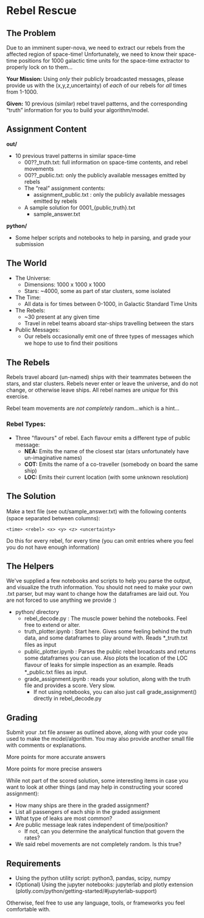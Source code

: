 # Rebel Rescue

## The Problem
Due to an imminent super-nova, we need to extract our rebels from the affected region of
space-time! Unfortunately, we need to know their space-time positions for 1000 galactic
time units for the space-time extractor to properly lock on to them…

**Your Mission:** Using *only* their publicly broadcasted messages, please provide us with the
(x,y,z,uncertainty) of *each* of our rebels for *all* times from 1-1000.

**Given:** 10 previous (similar) rebel travel patterns, and the corresponding “truth” information
for you to build your algorithm/model.

## Assignment Content

**out/** 
 - 10 previous travel patterns in similar space-time 
   - 00??_truth.txt: full information on space-time contents, and rebel movements
   - 00??_public.txt: only the publicly available messages emitted by rebels
   - The “real” assignment contents:
     - assignment_public.txt : only the publicly available messages emitted by rebels
   - A sample solution for 0001_{public,truth}.txt
     - sample_answer.txt
     
**python/**
 - Some helper scripts and notebooks to help in parsing, and grade your submission

## The World

- The Universe:
  - Dimensions: 1000 x 1000 x 1000
  - Stars: ~4000, some as part of star clusters, some isolated
- The Time:
  - All data is for times between 0-1000, in Galactic Standard Time Units
- The Rebels:
  - ~30 present at any given time 
  - Travel in rebel teams aboard star-ships travelling between the stars
- Public Messages:
  - Our rebels occasionally emit one of three types of messages which we hope to use to ﬁnd
their positions

## The Rebels

Rebels travel aboard (un-named) ships with their teammates between the stars, and star
clusters. Rebels never enter or leave the universe, and do not change, or otherwise leave
ships. All rebel names are *unique* for this exercise.

Rebel team movements are *not completely* random...which is a hint...

### Rebel Types:
- Three "ﬂavours" of rebel. Each ﬂavour emits a different type of public message:
  - **NEA:** Emits the name of the closest star (stars unfortunately have un-imaginative names)
  - **COT:** Emits the name of a co-traveller (somebody on board the same ship)
  - **LOC:** Emits their current location (with some unknown resolution)

## The Solution

Make a text ﬁle (see out/sample_answer.txt) with the following contents (space
separated between columns):

```<time> <rebel> <x> <y> <z> <uncertainty>```

Do this for every rebel, for every time (you can omit entries where you feel you do not have enough information)

## The Helpers

We've supplied a few notebooks and scripts to help you parse the output, and visualize the truth
information. You should not need to make your own .txt parser, but may want to change how the
dataframes are laid out. You are not forced to use anything we provide :)

- python/ directory
  - rebel_decode.py : The muscle power behind the notebooks. Feel free to extend or alter.
  - truth_plotter.ipynb : Start here. Gives some feeling behind the truth data, and some
dataframes to play around with. Reads *_truth.txt ﬁles as input
  - public_plotter.ipynb : Parses the public rebel broadcasts and returns some dataframes
you can use. Also plots the location of the LOC ﬂavour of leaks for simple inspection as an example.
Reads *_public.txt ﬁles as input.
  - grade_assignment.ipynb : reads your solution, along with the truth file and provides a score. Very slow.
    - If not using notebooks, you can also just call grade_assignment() directly in rebel_decode.py


## Grading

Submit your .txt file answer as outlined above, along with your code you used to make the
model/algorithm. You may also provide another small file with comments or explanations.

More points for more accurate answers

More points for more precise answers

While not part of the scored solution, some interesting items in case you want to look at
other things (and may help in constructing your scored assignment):
- How many ships are there in the graded assignment?
- List all passengers of each ship in the graded assignment
- What type of leaks are most common?
- Are public message leak rates independent of time/position?
  - If not, can you determine the analytical function that govern the rates?
- We said rebel movements are not completely random. Is this true?

## Requirements
 - Using the python utility script: python3, pandas, scipy, numpy
 - (Optional) Using the jupyter notebooks: jupyterlab and plotly extension (plotly.com/python/getting-started/#jupyterlab-support)

Otherwise, feel free to use any language, tools, or frameworks you feel comfortable with.